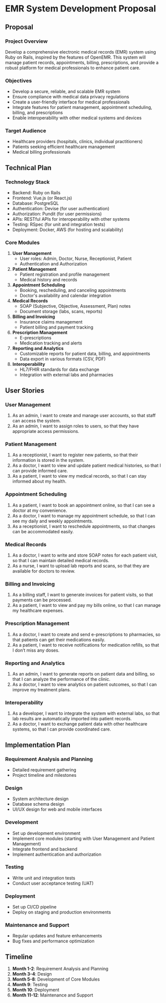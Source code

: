 
# EMR System Development Proposal

## Proposal

### Project Overview
Develop a comprehensive electronic medical records (EMR) system using Ruby on Rails, inspired by the features of OpenEMR. This system will manage patient records, appointments, billing, prescriptions, and provide a robust platform for medical professionals to enhance patient care.

### Objectives
- Develop a secure, reliable, and scalable EMR system
- Ensure compliance with medical data privacy regulations
- Create a user-friendly interface for medical professionals
- Integrate features for patient management, appointment scheduling, billing, and prescriptions
- Enable interoperability with other medical systems and devices

### Target Audience
- Healthcare providers (hospitals, clinics, individual practitioners)
- Patients seeking efficient healthcare management
- Medical billing professionals

## Technical Plan

### Technology Stack
- Backend: Ruby on Rails
- Frontend: Vue.js (or React.js)
- Database: PostgreSQL
- Authentication: Devise (for user authentication)
- Authorization: Pundit (for user permissions)
- APIs: RESTful APIs for interoperability with other systems
- Testing: RSpec (for unit and integration tests)
- Deployment: Docker, AWS (for hosting and scalability)

### Core Modules
1. **User Management**
   - User roles: Admin, Doctor, Nurse, Receptionist, Patient
   - Authentication and Authorization
2. **Patient Management**
   - Patient registration and profile management
   - Medical history and records
3. **Appointment Scheduling**
   - Booking, rescheduling, and canceling appointments
   - Doctor's availability and calendar integration
4. **Medical Records**
   - SOAP (Subjective, Objective, Assessment, Plan) notes
   - Document storage (labs, scans, reports)
5. **Billing and Invoicing**
   - Insurance claims management
   - Patient billing and payment tracking
6. **Prescription Management**
   - E-prescriptions
   - Medication tracking and alerts
7. **Reporting and Analytics**
   - Customizable reports for patient data, billing, and appointments
   - Data export in various formats (CSV, PDF)
8. **Interoperability**
   - HL7/FHIR standards for data exchange
   - Integration with external labs and pharmacies

## User Stories

### User Management
1. As an admin, I want to create and manage user accounts, so that staff can access the system.
2. As an admin, I want to assign roles to users, so that they have appropriate access permissions.

### Patient Management
1. As a receptionist, I want to register new patients, so that their information is stored in the system.
2. As a doctor, I want to view and update patient medical histories, so that I can provide informed care.
3. As a patient, I want to view my medical records, so that I can stay informed about my health.

### Appointment Scheduling
1. As a patient, I want to book an appointment online, so that I can see a doctor at my convenience.
2. As a doctor, I want to manage my appointment schedule, so that I can see my daily and weekly appointments.
3. As a receptionist, I want to reschedule appointments, so that changes can be accommodated easily.

### Medical Records
1. As a doctor, I want to write and store SOAP notes for each patient visit, so that I can maintain detailed medical records.
2. As a nurse, I want to upload lab reports and scans, so that they are available for doctors to review.

### Billing and Invoicing
1. As a billing staff, I want to generate invoices for patient visits, so that payments can be processed.
2. As a patient, I want to view and pay my bills online, so that I can manage my healthcare expenses.

### Prescription Management
1. As a doctor, I want to create and send e-prescriptions to pharmacies, so that patients can get their medications easily.
2. As a patient, I want to receive notifications for medication refills, so that I don’t miss any doses.

### Reporting and Analytics
1. As an admin, I want to generate reports on patient data and billing, so that I can analyze the performance of the clinic.
2. As a doctor, I want to view analytics on patient outcomes, so that I can improve my treatment plans.

### Interoperability
1. As a developer, I want to integrate the system with external labs, so that lab results are automatically imported into patient records.
2. As a doctor, I want to exchange patient data with other healthcare systems, so that I can provide coordinated care.

## Implementation Plan

### Requirement Analysis and Planning
- Detailed requirement gathering
- Project timeline and milestones

### Design
- System architecture design
- Database schema design
- UI/UX design for web and mobile interfaces

### Development
- Set up development environment
- Implement core modules (starting with User Management and Patient Management)
- Integrate frontend and backend
- Implement authentication and authorization

### Testing
- Write unit and integration tests
- Conduct user acceptance testing (UAT)

### Deployment
- Set up CI/CD pipeline
- Deploy on staging and production environments

### Maintenance and Support
- Regular updates and feature enhancements
- Bug fixes and performance optimization

## Timeline

1. **Month 1-2**: Requirement Analysis and Planning
2. **Month 3-4**: Design
3. **Month 5-8**: Development of Core Modules
4. **Month 9**: Testing
5. **Month 10**: Deployment
6. **Month 11-12**: Maintenance and Support
